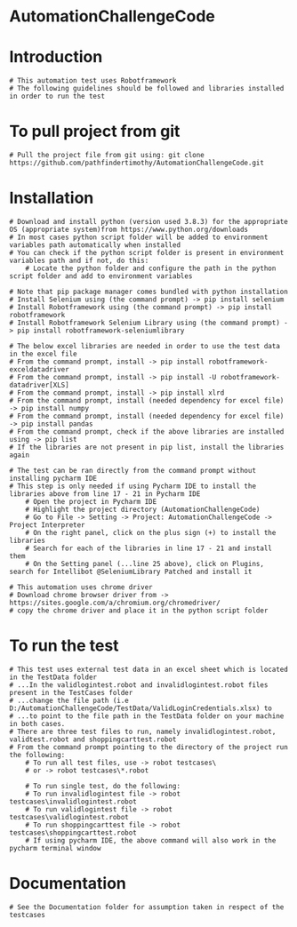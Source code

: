 # AutomationChallengeCode

# Introduction
	# This automation test uses Robotframework
	# The following guidelines should be followed and libraries installed in order to run the test

# To pull project from git
	# Pull the project file from git using: git clone https://github.com/pathfindertimothy/AutomationChallengeCode.git	

# Installation
	# Download and install python (version used 3.8.3) for the appropriate OS (appropriate system)from https://www.python.org/downloads
	# In most cases python script folder will be added to environment variables path automatically when installed
	# You can check if the python script folder is present in environment variables path and if not, do this:
		# Locate the python folder and configure the path in the python script folder and add to environment variables
	
	# Note that pip package manager comes bundled with python installation	
	# Install Selenium using (the command prompt) -> pip install selenium
	# Install Robotframework using (the command prompt) -> pip install robotframework
	# Install Robotframework Selenium Library using (the command prompt) -> pip install robotframework-seleniumlibrary
	
	# The below excel libraries are needed in order to use the test data in the excel file
	# From the command prompt, install -> pip install robotframework-exceldatadriver
	# From the command prompt, install -> pip install -U robotframework-datadriver[XLS]
	# From the command prompt, install -> pip install xlrd
	# From the command prompt, install (needed dependency for excel file) -> pip install numpy
	# From the command prompt, install (needed dependency for excel file) -> pip install pandas
	# From the command prompt, check if the above libraries are installed using -> pip list
	# If the libraries are not present in pip list, install the libraries again
	
	# The test can be ran directly from the command prompt without installing pycharm IDE
	# This step is only needed if using Pycharm IDE to install the libraries above from line 17 - 21 in Pycharm IDE
		# Open the project in Pycharm IDE
		# Highlight the project directory (AutomationChallengeCode)
		# Go to File -> Setting -> Project: AutomationChallengeCode -> Project Interpreter
		# On the right panel, click on the plus sign (+) to install the libraries
		# Search for each of the libraries in line 17 - 21 and install them
		# On the Setting panel (...line 25 above), click on Plugins, search for Intellibot @SeleniumLibrary Patched and install it
	
	# This automation uses chrome driver
	# Download chrome browser driver from -> https://sites.google.com/a/chromium.org/chromedriver/
	# copy the chrome driver and place it in the python script folder
		

# To run the test
	# This test uses external test data in an excel sheet which is located in the TestData folder
	# ...In the validlogintest.robot and invalidlogintest.robot files present in the TestCases folder
	# ...change the file path (i.e D:/AutomationChallengeCode/TestData/ValidLoginCredentials.xlsx) to 
	# ...to point to the file path in the TestData folder on your machine in both cases.
	# There are three test files to run, namely invalidlogintest.robot, validtest.robot and shoppingcarttest.robot
	# From the command prompt pointing to the directory of the project run the following:
		# To run all test files, use -> robot testcases\
		# or -> robot testcases\*.robot
		
		# To run single test, do the following:
		# To run invalidlogintest file -> robot testcases\invalidlogintest.robot
		# To run validlogintest file -> robot testcases\validlogintest.robot
		# To run shoppingcarttest file -> robot testcases\shoppingcarttest.robot
		# If using pycharm IDE, the above command will also work in the pycharm terminal window
		
# Documentation
	# See the Documentation folder for assumption taken in respect of the testcases